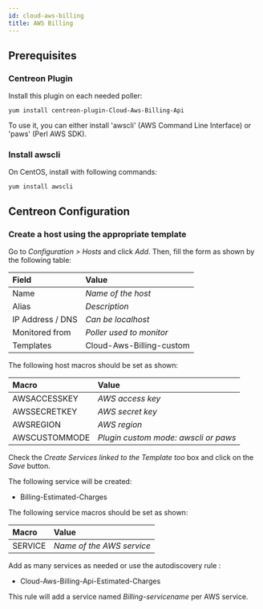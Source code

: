 ```yaml
---
id: cloud-aws-billing
title: AWS Billing
---
```


## Prerequisites

### Centreon Plugin

Install this plugin on each needed poller:

``` shell
yum install centreon-plugin-Cloud-Aws-Billing-Api
```

To use it, you can either install 'awscli' (AWS Command Line Interface) or
'paws' (Perl AWS SDK).

### Install awscli

On CentOS, install with following commands:

``` shell
yum install awscli
```

## Centreon Configuration

### Create a host using the appropriate template

Go to *Configuration \> Hosts* and click *Add*. Then, fill the form as shown by
the following table:

| Field            | Value                    |
| :--------------- | :----------------------- |
| Name             | *Name of the host*       |
| Alias            | *Description*            |
| IP Address / DNS | *Can be localhost*       |
| Monitored from   | *Poller used to monitor* |
| Templates        | Cloud-Aws-Billing-custom |

The following host macros should be set as shown:

| Macro         | Value                                |
| :------------ | :----------------------------------- |
| AWSACCESSKEY  | *AWS access key*                     |
| AWSSECRETKEY  | *AWS secret key*                     |
| AWSREGION     | *AWS region*                         |
| AWSCUSTOMMODE | *Plugin custom mode: awscli or paws* |

Check the *Create Services linked to the Template too* box and click on the
*Save* button.

The following service will be created:

- Billing-Estimated-Charges

The following service macros should be set as shown:

| Macro   | Value                     |
| :------ | :------------------------ |
| SERVICE | *Name of the AWS service* |

Add as many services as needed or use the autodiscovery rule :

- Cloud-Aws-Billing-Api-Estimated-Charges

This rule will add a service named *Billing-$servicename$* per AWS service.
